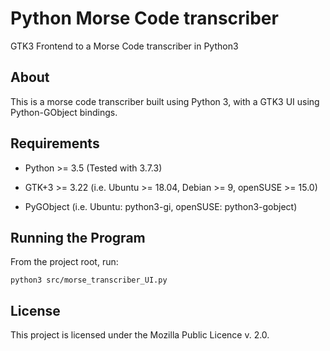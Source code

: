 # Python Morse Code transcriber

GTK3 Frontend to a Morse Code transcriber in Python3

## About

This is a morse code transcriber built using Python 3, with a GTK3 UI using Python-GObject bindings.


## Requirements

- Python >= 3.5 (Tested with 3.7.3)

- GTK+3 >= 3.22 (i.e. Ubuntu >= 18.04, Debian >= 9, openSUSE >= 15.0)

- PyGObject (i.e. Ubuntu: python3-gi, openSUSE: python3-gobject)

## Running the Program

From the project root, run:

`python3 src/morse_transcriber_UI.py`

## License

This project is licensed under the Mozilla Public Licence v. 2.0.
